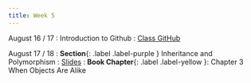 ```yaml
---
title: Week 5
---
```


August 16 / 17
: Introduction to Github
  : [Class GitHub](https://github.com/jdposada/oop_202230)

August 17 / 18
: **Section**{: .label .label-purple } Inheritance and Polymorphism
  : [Slides]()
: **Book Chapter**{: .label .label-yellow }: Chapter 3 When Objects Are Alike